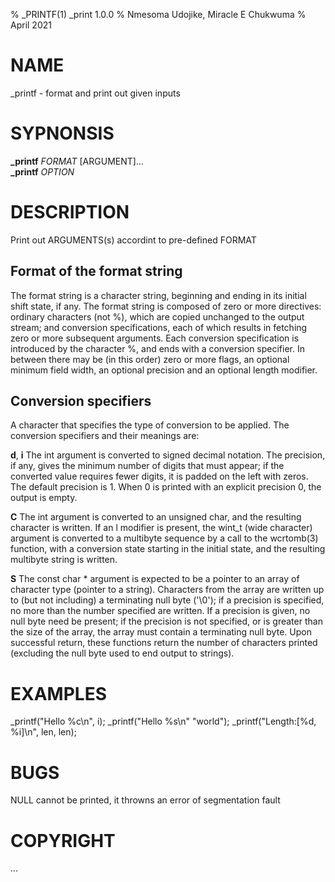 % _PRINTF(1) _print 1.0.0
% Nmesoma Udojike, Miracle E Chukwuma
% April 2021
# NAME
_printf - format and print out given inputs

# SYPNONSIS
**\_printf** *FORMAT* [ARGUMENT]... \
**\_printf** *OPTION*

# DESCRIPTION
Print out ARGUMENTS(s) accordint to pre-defined FORMAT

## Format of the format string
The format string is a character string, beginning and ending in its initial shift state, if any.  The format string is composed of zero or more directives: ordinary characters (not %), which	are copied unchanged to the output stream; and conversion specifications, each of which results in fetching zero or more subsequent arguments.  Each conversion specification is introduced by the character %, and ends with a conversion specifier. In between there may be (in this order) zero or more flags, an optional minimum field width, an optional precision and an optional length modifier.

## Conversion specifiers
A character that specifies the type of conversion to be applied. The conversion specifiers and their meanings are:

**d**, **i** The int argument is converted to signed decimal notation. The precision, if any, gives the minimum number of digits that must appear; if the converted value requires fewer digits, it is padded on the left with zeros.  The default precision is 1.  When 0 is printed with an explicit precision 0, the output is empty.

**C** The int argument is converted to an unsigned char, and the resulting character is written.  If an l modifier is present, the wint_t (wide character) argument is converted to a multibyte sequence by a call to the wcrtomb(3) function, with a conversion state starting in the initial state, and the resulting multibyte string is written.

**S** The const char * argument is expected to be a pointer to an array of character type (pointer to a string).  Characters from the array are written up to (but not including) a terminating null byte ('\0'); if a precision is specified, no more than the number specified are written.  If a precision is given, no null byte need be present; if the precision is not specified, or is greater than the size of the array, the array must contain a terminating null byte.
Upon successful return, these functions return the number of characters printed (excluding the null byte used to end output to strings).

# EXAMPLES
_printf("Hello %c\n", i);
_printf("Hello %s\n" "world");
_printf("Length:[%d, %i]\n", len, len);

# BUGS
NULL cannot be printed, it throwns an error of segmentation fault

# COPYRIGHT
...

